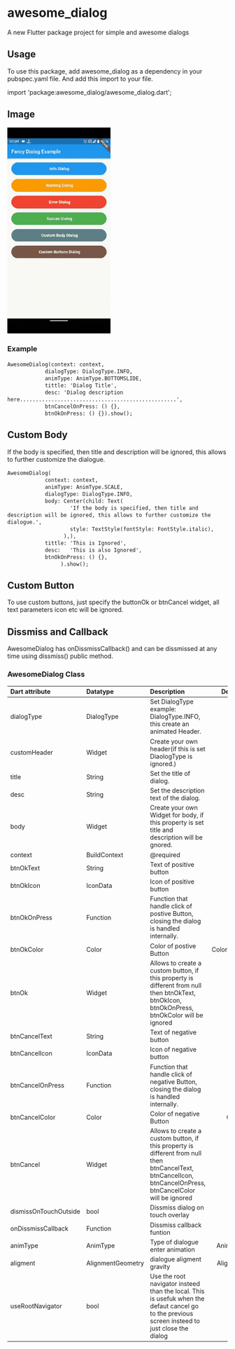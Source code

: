 # awesome_dialog

A new Flutter package project for simple and awesome dialogs

## Usage

To use this package, add awesome_dialog as a dependency in your pubspec.yaml file.
And add this import to your file.

import 'package:awesome_dialog/awesome_dialog.dart';

## Image
![alt text](doc/gif.gif)

### Example

```
AwesomeDialog(context: context,
            dialogType: DialogType.INFO,
            animType: AnimType.BOTTOMSLIDE,
            tittle: 'Dialog Title',
            desc: 'Dialog description here..................................................',
            btnCancelOnPress: () {},
            btnOkOnPress: () {}).show();
```
## Custom Body

If the body is specified, then title and description will be ignored, this allows to further customize the dialogue.

```
AwesomeDialog(
            context: context,
            animType: AnimType.SCALE,
            dialogType: DialogType.INFO,
            body: Center(child: Text(
                    'If the body is specified, then title and description will be ignored, this allows to further customize the dialogue.',
                    style: TextStyle(fontStyle: FontStyle.italic),
                  ),),
            tittle: 'This is Ignored',
            desc:   'This is also Ignored',
            btnOkOnPress: () {},
                 ).show();
```

## Custom Button

To use custom buttons, just specify the buttonOk or btnCancel widget, all text parameters icon etc will be ignored.

## Dissmiss and Callback

AwesomeDialog has onDissmissCallback() and can be dissmissed at any time using dissmiss() public method.

### AwesomeDialog Class

| Dart attribute        | Datatype       | Description                                                           |                                          Default Value                                          |
| :-------------------- | :------------- | :-------------------------------------------------------------------- | :---------------------------------------------------------------------------------------------: |
| dialogType            | DialogType     | Set DialogType example: DialogType.INFO, this create an animated Header.|   Null  |
| customHeader          | Widget         | Create your own header(if this is set DiaologType is ignored.)             |   Null         |
| title                 | String         | Set the title of dialog.                         |            Null                  |
| desc                  | String         | Set the description text of the dialog.               |  Null |
| body                  | Widget         | Create your own Widget for body, if this property is set title and description will be gnored.                             |  Null  
| context             | BuildContext          | @required                |           Null                      |
| btnOkText | String          | Text of positive button                         |                                          'Ok'  |
| btnOkIcon | IconData          | Icon of positive button                       |                                          Null  |
| btnOkOnPress | Function          | Function that handle click of postive Button, closing the dialog is handled internally.  |   Null  |
| btnOkColor | Color          | Color of postive Button  |   Color(0xFF00CA71) |
| btnOk | Widget          |  Allows to create a custom button, if this property is different from null then btnOkText, btnOkIcon, btnOkOnPress, btnOkColor will be ignored  | null  |
| btnCancelText | String          | Text of negative button                         |                                          'Cancel'  |
| btnCancelIcon | IconData          | Icon of negative button                       |                                          Null  |
| btnCancelOnPress | Function       | Function that handle click of negative Button, closing the dialog is handled internally.  | Null  |
| btnCancelColor | Color          | Color of negative Button  |   Colors.red |
| btnCancel | Widget          |  Allows to create a custom button, if this property is different from null then btnCancelText, btnCancelIcon, btnCancelOnPress, btnCancelColor will be ignored  | null  |
|dismissOnTouchOutside             | bool      | Dissmiss dialog on touch overlay    | true |
|onDissmissCallback            | Function      | Dissmiss callback funtion    | Null |
| animType             | AnimType      | Type of dialogue enter animation                                 | AnimType.SCALE |
| aligment             | AlignmentGeometry      | dialogue aligment gravity                                | Alignment.center |
| useRootNavigator     | bool    | Use the root navigator insteed than the local. This is usefuk when the defaut cancel go to the previous screen insteed to just close the dialog | false |






